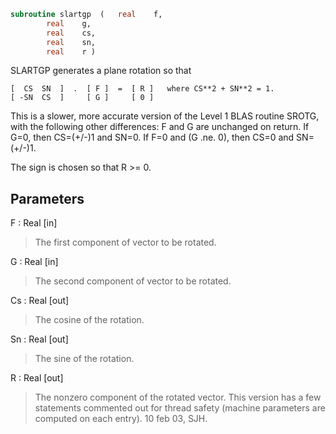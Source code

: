 ```fortran
subroutine slartgp	(	real	f,
		real	g,
		real	cs,
		real	sn,
		real	r )
```

 SLARTGP generates a plane rotation so that

    [  CS  SN  ]  .  [ F ]  =  [ R ]   where CS**2 + SN**2 = 1.
    [ -SN  CS  ]     [ G ]     [ 0 ]

 This is a slower, more accurate version of the Level 1 BLAS routine SROTG,
 with the following other differences:
    F and G are unchanged on return.
    If G=0, then CS=(+/-)1 and SN=0.
    If F=0 and (G .ne. 0), then CS=0 and SN=(+/-)1.

 The sign is chosen so that R >= 0.

## Parameters
F : Real [in]
> The first component of vector to be rotated.

G : Real [in]
> The second component of vector to be rotated.

Cs : Real [out]
> The cosine of the rotation.

Sn : Real [out]
> The sine of the rotation.

R : Real [out]
> The nonzero component of the rotated vector.
> This version has a few statements commented out for thread safety
> (machine parameters are computed on each entry). 10 feb 03, SJH.

